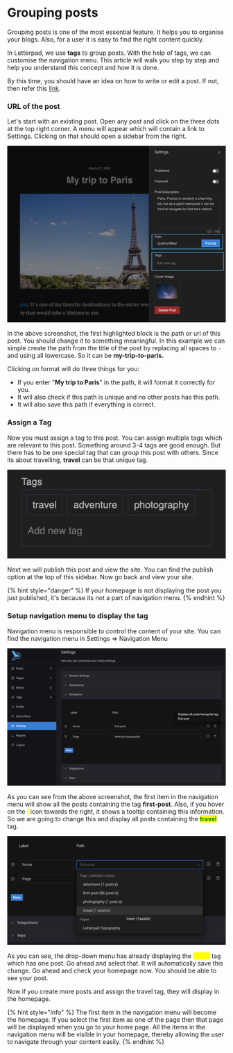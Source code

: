 # Grouping posts

Grouping posts is one of the most essential feature. It helps you to organise your blogs. Also, for a user it is easy to find the right content quickly.&#x20;

In Letterpad, we use **tags** to group posts. With the help of tags, we can customise the navigation menu. This article will walk you step by step and help you understand this concept and how it is done.

By this time, you should have an idea on how to write or edit a post. If not, then refer this [link](writing-a-post.md).



### URL of the post

Let's start with an existing post. Open any post and click on the three dots at the top right corner. A menu will appear which will contain a link to Settings. Clicking on that should open a sidebar from the right.

![](<../.gitbook/assets/Screenshot 2022-03-22 at 18.35.36.png>)

In the above screenshot, the first highlighted block is the path or url of this post. You should change it to something meaningful. In this example we can simple create the path from the title of the post by replacing all spaces to `-` and using all lowercase. So it can be **my-trip-to-paris.**&#x20;

Clicking on format will do three things for you:

* If you enter "**My trip to Paris**" in the path, it will format it correctly for you.
* It will also check if this path is unique and no other posts has this path.
* It will also save this path if everything is correct.

### Assign a Tag

Now you must assign a tag to this post.  You can assign multiple tags which are relevant to this post. Something around 3-4 tags are good enough. But there has to be one special tag that can group this post with others. Since its about travelling, **travel** can be that unique tag.&#x20;

![Tags](<../.gitbook/assets/Screenshot 2022-03-22 at 18.47.00.png>)

Next we will publish this post and view the site. You can find the publish option at the top of this sidebar. Now go back and view your site.&#x20;

{% hint style="danger" %}
If your homepage is not displaying the post you just published, it's because its not a part of navigation menu.&#x20;
{% endhint %}

### Setup navigation menu to display the tag

Navigation menu is responsible to control the content of your site. You can find the navigation menu in Settings => Navigation Menu

![](<../.gitbook/assets/Screenshot 2022-03-22 at 20.51.32.png>)

As you can see from the above screenshot, the first item in the navigation menu will show all the posts containing the tag **first-post**. Also, if you hover on the _<mark style="color:yellow;">**i**</mark>_ icon towards the right, it shows a tooltip containing this information. So we are going to change this and display all posts containing the <mark style="color:green;">**travel**</mark> tag.

![](<../.gitbook/assets/Screenshot 2022-03-22 at 20.55.24.png>)

As you can see, the drop-down menu has already displaying the <mark style="color:yellow;">**travel**</mark> tag which has one post. Go ahead and select that. It will automatically save this change. Go ahead and check your homepage now. You should be able to see your post.

Now if you create more posts and assign the travel tag, they will display in the homepage.

{% hint style="info" %}
The first item in the navigation menu will become the homepage. If you select the first item as one of the page then that page will be displayed when you go to your home page. All the items in the navigation menu will be visible in your homepage, thereby allowing the user to navigate through your content easily.
{% endhint %}

